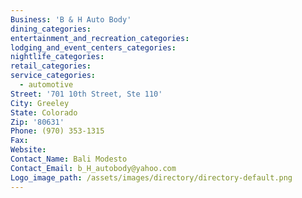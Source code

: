 ```yaml
---
Business: 'B & H Auto Body'
dining_categories:
entertainment_and_recreation_categories:
lodging_and_event_centers_categories:
nightlife_categories:
retail_categories:
service_categories:
  - automotive
Street: '701 10th Street, Ste 110'
City: Greeley
State: Colorado
Zip: '80631'
Phone: (970) 353-1315
Fax:
Website:
Contact_Name: Bali Modesto
Contact_Email: b_H_autobody@yahoo.com
Logo_image_path: /assets/images/directory/directory-default.png
---
```



